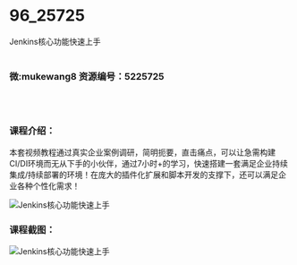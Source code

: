 # 96_25725
Jenkins核心功能快速上手
<br/></br>
<h3>微:mukewang8 资源编号：5225725</h3>
<br/></br>
<h3>课程介绍：</h3>
<p>本套视频教程通过真实企业案例调研，简明扼要，直击痛点，可以让急需构建CI/DI环境而无从下手的小伙伴，通过7小时+的学习，快速搭建一套满足企业持续集成/持续部署的环境！在庞大的插件化扩展和脚本开发的支撑下，还可以满足企业各种个性化需求！</p>
<p><img src="https://www.ko996.com/wp-content/uploads/img/2022/08/1-34-300x179.png" alt="Jenkins核心功能快速上手"></p>
<div class="info-desc">
<h3>课程截图：</h3>
<p><img src="https://www.ko996.com/wp-content/uploads/img/2022/08/2-32.png" alt="Jenkins核心功能快速上手"></p>


			
</div>
